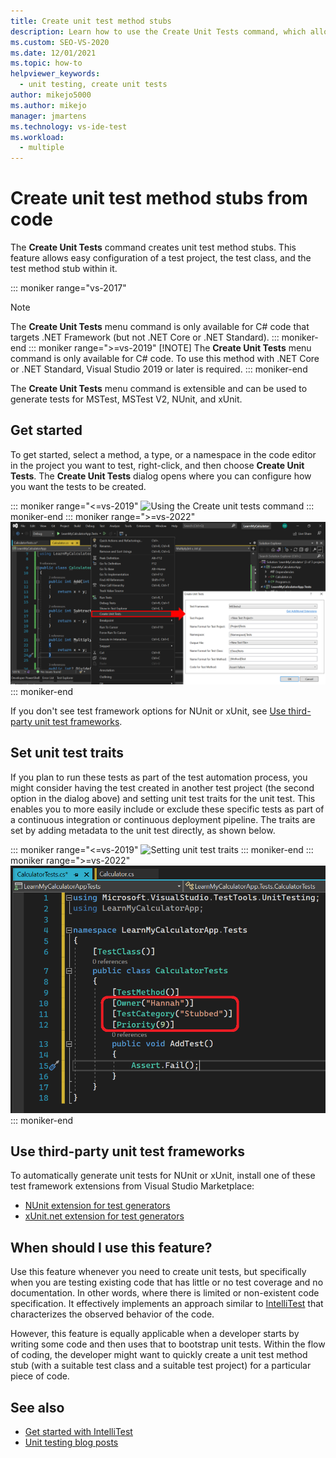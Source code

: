 ```yaml
---
title: Create unit test method stubs
description: Learn how to use the Create Unit Tests command, which allows easy configuration of a test project, the test class, and the test method stub within it.
ms.custom: SEO-VS-2020
ms.date: 12/01/2021
ms.topic: how-to
helpviewer_keywords: 
  - unit testing, create unit tests
author: mikejo5000
ms.author: mikejo
manager: jmartens
ms.technology: vs-ide-test
ms.workload: 
  - multiple
---
```

# Create unit test method stubs from code

The **Create Unit Tests** command creates unit test method stubs. This feature allows easy configuration of a test project, the test class, and the test method stub within it.

::: moniker range="vs-2017"
> [!NOTE]
> The **Create Unit Tests** menu command is only available for C# code that targets .NET Framework (but not .NET Core or .NET Standard).
::: moniker-end
::: moniker range=">=vs-2019"
> [!NOTE]
> The **Create Unit Tests** menu command is only available for C# code. To use this method with .NET Core or .NET Standard, Visual Studio 2019 or later is required.
::: moniker-end

The **Create Unit Tests** menu command is extensible and can be used to generate tests for MSTest, MSTest V2, NUnit, and xUnit.

## Get started

To get started, select a method, a type, or a namespace in the code editor in the project you want to test, right-click, and then choose **Create Unit Tests**. The **Create Unit Tests** dialog opens where you can configure how you want the tests to be created.

::: moniker range="<=vs-2019"
![Using the Create unit tests command](media/createunittestcommand.png)
::: moniker-end
::: moniker range=">=vs-2022"
![Using the Create unit tests command and menu dialog](media/vs-2022/create-unit-test-command-menu-dialog.png)
::: moniker-end

If you don't see test framework options for NUnit or xUnit, see [Use third-party unit test frameworks](#use-third-party-unit-test-frameworks).

## Set unit test traits

If you plan to run these tests as part of the test automation process, you might consider having the test created in another test project (the second option in the dialog above) and setting unit test traits for the unit test. This enables you to more easily include or exclude these specific tests as part of a continuous integration or continuous deployment pipeline. The traits are set by adding metadata to the unit test directly, as shown below.

::: moniker range="<=vs-2019"
![Setting unit test traits](media/createunittest.png)
::: moniker-end
::: moniker range=">=vs-2022"
![Using the Create unit tests traits](media/vs-2022/create-unit-test-traits.png)
::: moniker-end

## Use third-party unit test frameworks

To automatically generate unit tests for NUnit or xUnit, install one of these test framework extensions from Visual Studio Marketplace:

* [NUnit extension for test generators](https://marketplace.visualstudio.com/items?itemName=NUnitDevelopers.TestGeneratorNUnitextension-18371)
* [xUnit.net extension for test generators](https://marketplace.visualstudio.com/items?itemName=YowkoTsai.xUnitnetTestGenerator)

## When should I use this feature?

Use this feature whenever you need to create unit tests, but specifically when you are testing existing code that has little or no test coverage and no documentation. In other words, where there is limited or non-existent code specification. It effectively implements an approach similar to [IntelliTest](/generate-unit-tests-for-your-code-with-intellitest.md) that characterizes the observed behavior of the code.

However, this feature is equally applicable when a developer starts by writing some code and then uses that to bootstrap unit tests. Within the flow of coding, the developer might want to quickly create a unit test method stub (with a suitable test class and a suitable test project) for a particular piece of code.

## See also

- [Get started with IntelliTest](/generate-unit-tests-for-your-code-with-intellitest.md)
- [Unit testing blog posts](https://devblogs.microsoft.com/search?query=unit+testing)
